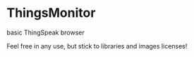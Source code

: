 # ThingsMonitor
basic ThingSpeak browser

Feel free in any use, but stick to libraries and images licenses!
